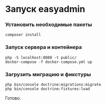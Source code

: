 # Запуск easyadmin

### Установить необходимые пакеты
```composer install```

### Запуск сервера и контейнера
```
php -S localhost:8000 -t public/
docker-compose -f docker-compose.yml up
```

### Загрузить миграцию и фикстуры
```
php bin/console doctrine:migrations:migrate
php bin/console doctrine:fixtures:load
```

Готово.